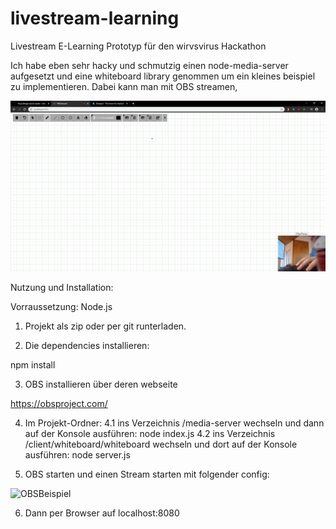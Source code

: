 # livestream-learning
Livestream E-Learning Prototyp für den wirvsvirus Hackathon

Ich habe eben sehr hacky und schmutzig einen node-media-server aufgesetzt und eine whiteboard library genommen um ein kleines beispiel zu implementieren. Dabei kann man mit OBS streamen,

![Beispiel](Screenshot2.png?raw=true "Beispiel")


Nutzung und Installation:

Vorraussetzung: Node.js 

1. Projekt als zip oder per git runterladen.

2. Die dependencies installieren:

npm install

3. OBS installieren über deren webseite

https://obsproject.com/

4. Im Projekt-Ordner: 
  4.1 ins Verzeichnis /media-server wechseln und dann auf der Konsole ausführen: node index.js 
  4.2 ins Verzeichnis /client/whiteboard/whiteboard wechseln und dort auf der Konsole ausführen: node server.js
  
5. OBS starten und einen Stream starten mit folgender config:

  ![OBSBeispiel](Screenshot3.png?raw=true "OBS Beispiel")
  
6. Dann per Browser auf localhost:8080 
